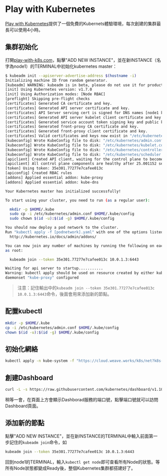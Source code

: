 # Play with Kubernetes

[Play with Kubernetes](http://play-with-k8s.com)提供了一個免費的Kubernets體驗環境，每次創建的集群最長可以使用4小時。

## 集群初始化

打開[play-with-k8s.com](http://play-with-k8s.com)，點擊"ADD NEW INSTANCE"，並在新INSTANCE（名字為node1）的TERMINAL中初始化kubernetes master：

```sh
$ kubeadm init --apiserver-advertise-address $(hostname -i)
Initializing machine ID from random generator.
[kubeadm] WARNING: kubeadm is in beta, please do not use it for production clusters.
[init] Using Kubernetes version: v1.7.0
[init] Using Authorization modes: [Node RBAC]
[preflight] Skipping pre-flight checks
[certificates] Generated CA certificate and key.
[certificates] Generated API server certificate and key.
[certificates] API Server serving cert is signed for DNS names [node1 kubernetes kubernetes.default kubernetes.default.svc kubernetes.default.svc.cluster.local] and IPs [10.96.0.1 10.0.1.3]
[certificates] Generated API server kubelet client certificate and key.
[certificates] Generated service account token signing key and public key.
[certificates] Generated front-proxy CA certificate and key.
[certificates] Generated front-proxy client certificate and key.
[certificates] Valid certificates and keys now exist in "/etc/kubernetes/pki"
[kubeconfig] Wrote KubeConfig file to disk: "/etc/kubernetes/admin.conf"
[kubeconfig] Wrote KubeConfig file to disk: "/etc/kubernetes/kubelet.conf"
[kubeconfig] Wrote KubeConfig file to disk: "/etc/kubernetes/controller-manager.conf"
[kubeconfig] Wrote KubeConfig file to disk: "/etc/kubernetes/scheduler.conf"
[apiclient] Created API client, waiting for the control plane to become ready
[apiclient] All control plane components are healthy after 25.001152 seconds
[token] Using token: 35e301.77277e7cafee013c
[apiconfig] Created RBAC rules
[addons] Applied essential addon: kube-proxy
[addons] Applied essential addon: kube-dns

Your Kubernetes master has initialized successfully!

To start using your cluster, you need to run (as a regular user):

  mkdir -p $HOME/.kube
  sudo cp -i /etc/kubernetes/admin.conf $HOME/.kube/config
  sudo chown $(id -u):$(id -g) $HOME/.kube/config

You should now deploy a pod network to the cluster.
Run "kubectl apply -f [podnetwork].yaml" with one of the options listed at:
  http://kubernetes.io/docs/admin/addons/

You can now join any number of machines by running the following on each node
as root:

  kubeadm join --token 35e301.77277e7cafee013c 10.0.1.3:6443

Waiting for api server to startup...........
Warning: kubectl apply should be used on resource created by either kubectl create --save-config or kubectl apply
daemonset "kube-proxy" configured
```

> 注意：記住輸出中的`kubeadm join --token 35e301.77277e7cafee013c 10.0.1.3:6443`命令，後面會用來添加新的節點。

## 配置kubectl

```sh
mkdir -p $HOME/.kube
cp -i /etc/kubernetes/admin.conf $HOME/.kube/config
chown $(id -u):$(id -g) $HOME/.kube/config
```

## 初始化網絡

```sh
kubectl apply -n kube-system -f "https://cloud.weave.works/k8s/net?k8s-version=$(kubectl version | base64 | tr -d '\n')"
```

## 創建Dashboard

```sh
curl -L -s https://raw.githubusercontent.com/kubernetes/dashboard/v1.10.1/src/deploy/recommended/kubernetes-dashboard.yaml  | sed 's/targetPort: 9090/targetPort: 9090\n  type: LoadBalancer/' | kubectl apply -f -
```

稍等一會，在頁面上方會顯示Dashborad服務的端口號，點擊端口號就可以訪問Dashboard頁面。

## 添加新的節點

點擊"ADD NEW INSTANCE"，並在新INSTANCE的TERMINAL中輸入前面第一步記住的`kubeadm join`命令，如

```sh
kubeadm join --token 35e301.77277e7cafee013c 10.0.1.3:6443
```

回到node1的TERMINAL，輸入`kubectl get node`即可查看所有Node的狀態。等所有Node狀態都變成Ready後，整個Kubernetes集群都搭建好了。
